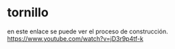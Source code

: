 # tornillo
en este enlace se puede ver el proceso de construcción.
https://www.youtube.com/watch?v=jD3r9p4tf-k
